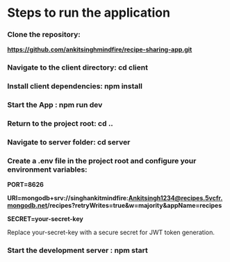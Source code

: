 # Steps to run the application

### Clone the repository:

**https://github.com/ankitsinghmindfire/recipe-sharing-app.git**

### Navigate to the client directory: **cd client**

### Install client dependencies: **npm install** 

### Start the App : **npm run dev**

### Return to the project root: cd ..

### Navigate to server folder: cd server

### Create a .env file in the project root and configure your environment variables:

**PORT=8626**<br/>

**URI=mongodb+srv://singhankitmindfire:Ankitsingh1234@recipes.5vcfr.mongodb.net/recipes?retryWrites=true&w=majority&appName=recipes**<br/>

**SECRET=your-secret-key**

Replace your-secret-key with a secure secret for JWT token generation.
### Start the development server : **npm start**
